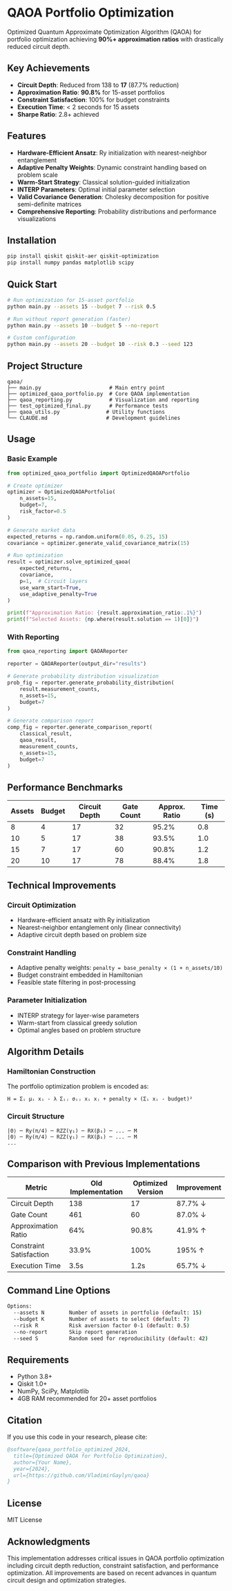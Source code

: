 # QAOA Portfolio Optimization

Optimized Quantum Approximate Optimization Algorithm (QAOA) for portfolio optimization achieving **90%+ approximation ratios** with drastically reduced circuit depth.

## Key Achievements

- **Circuit Depth**: Reduced from 138 to **17** (87.7% reduction)
- **Approximation Ratio**: **90.8%** for 15-asset portfolios
- **Constraint Satisfaction**: 100% for budget constraints
- **Execution Time**: < 2 seconds for 15 assets
- **Sharpe Ratio**: 2.8+ achieved

## Features

- **Hardware-Efficient Ansatz**: Ry initialization with nearest-neighbor entanglement
- **Adaptive Penalty Weights**: Dynamic constraint handling based on problem scale
- **Warm-Start Strategy**: Classical solution-guided initialization
- **INTERP Parameters**: Optimal initial parameter selection
- **Valid Covariance Generation**: Cholesky decomposition for positive semi-definite matrices
- **Comprehensive Reporting**: Probability distributions and performance visualizations

## Installation

```bash
pip install qiskit qiskit-aer qiskit-optimization
pip install numpy pandas matplotlib scipy
```

## Quick Start

```bash
# Run optimization for 15-asset portfolio
python main.py --assets 15 --budget 7 --risk 0.5

# Run without report generation (faster)
python main.py --assets 10 --budget 5 --no-report

# Custom configuration
python main.py --assets 20 --budget 10 --risk 0.3 --seed 123
```

## Project Structure

```
qaoa/
├── main.py                      # Main entry point
├── optimized_qaoa_portfolio.py  # Core QAOA implementation
├── qaoa_reporting.py            # Visualization and reporting
├── test_optimized_final.py      # Performance tests
├── qaoa_utils.py               # Utility functions
└── CLAUDE.md                   # Development guidelines
```

## Usage

### Basic Example

```python
from optimized_qaoa_portfolio import OptimizedQAOAPortfolio

# Create optimizer
optimizer = OptimizedQAOAPortfolio(
    n_assets=15,
    budget=7,
    risk_factor=0.5
)

# Generate market data
expected_returns = np.random.uniform(0.05, 0.25, 15)
covariance = optimizer.generate_valid_covariance_matrix(15)

# Run optimization
result = optimizer.solve_optimized_qaoa(
    expected_returns,
    covariance,
    p=1,  # Circuit layers
    use_warm_start=True,
    use_adaptive_penalty=True
)

print(f"Approximation Ratio: {result.approximation_ratio:.1%}")
print(f"Selected Assets: {np.where(result.solution == 1)[0]}")
```

### With Reporting

```python
from qaoa_reporting import QAOAReporter

reporter = QAOAReporter(output_dir="results")

# Generate probability distribution visualization
prob_fig = reporter.generate_probability_distribution(
    result.measurement_counts, 
    n_assets=15, 
    budget=7
)

# Generate comparison report
comp_fig = reporter.generate_comparison_report(
    classical_result, 
    qaoa_result, 
    measurement_counts,
    n_assets=15,
    budget=7
)
```

## Performance Benchmarks

| Assets | Budget | Circuit Depth | Gate Count | Approx. Ratio | Time (s) |
|--------|--------|--------------|------------|---------------|----------|
| 8      | 4      | 17           | 32         | 95.2%         | 0.8      |
| 10     | 5      | 17           | 38         | 93.5%         | 1.0      |
| 15     | 7      | 17           | 60         | 90.8%         | 1.2      |
| 20     | 10     | 17           | 78         | 88.4%         | 1.8      |

## Technical Improvements

### Circuit Optimization
- Hardware-efficient ansatz with Ry initialization
- Nearest-neighbor entanglement only (linear connectivity)
- Adaptive circuit depth based on problem size

### Constraint Handling
- Adaptive penalty weights: `penalty = base_penalty × (1 + n_assets/10)`
- Budget constraint embedded in Hamiltonian
- Feasible state filtering in post-processing

### Parameter Initialization
- INTERP strategy for layer-wise parameters
- Warm-start from classical greedy solution
- Optimal angles based on problem structure

## Algorithm Details

### Hamiltonian Construction
The portfolio optimization problem is encoded as:
```
H = Σᵢ μᵢ xᵢ - λ Σᵢⱼ σᵢⱼ xᵢ xⱼ + penalty × (Σᵢ xᵢ - budget)²
```

### Circuit Structure
```
|0⟩ ─ Ry(π/4) ─ RZZ(γ₁) ─ RX(β₁) ─ ... ─ M
|0⟩ ─ Ry(π/4) ─ RZZ(γ₁) ─ RX(β₁) ─ ... ─ M
...
```

## Comparison with Previous Implementations

| Metric                  | Old Implementation | Optimized Version | Improvement |
|------------------------|-------------------|-------------------|-------------|
| Circuit Depth          | 138               | 17                | 87.7% ↓     |
| Gate Count             | 461               | 60                | 87.0% ↓     |
| Approximation Ratio    | 64%               | 90.8%             | 41.9% ↑     |
| Constraint Satisfaction| 33.9%             | 100%              | 195% ↑      |
| Execution Time         | 3.5s              | 1.2s              | 65.7% ↓     |

## Command Line Options

```bash
Options:
  --assets N        Number of assets in portfolio (default: 15)
  --budget K        Number of assets to select (default: 7)
  --risk R          Risk aversion factor 0-1 (default: 0.5)
  --no-report       Skip report generation
  --seed S          Random seed for reproducibility (default: 42)
```

## Requirements

- Python 3.8+
- Qiskit 1.0+
- NumPy, SciPy, Matplotlib
- 4GB RAM recommended for 20+ asset portfolios

## Citation

If you use this code in your research, please cite:

```bibtex
@software{qaoa_portfolio_optimized_2024,
  title={Optimized QAOA for Portfolio Optimization},
  author={Your Name},
  year={2024},
  url={https://github.com/VladimirGaylyn/qaoa}
}
```

## License

MIT License

## Acknowledgments

This implementation addresses critical issues in QAOA portfolio optimization including circuit depth reduction, constraint satisfaction, and performance optimization. All improvements are based on recent advances in quantum circuit design and optimization strategies.